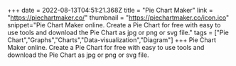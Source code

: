 +++
date = 2022-08-13T04:51:21.368Z
title = "Pie Chart Maker"
link = "https://piechartmaker.co/"
thumbnail = "https://piechartmaker.co/icon.ico"
snippet="Pie Chart Maker online. Create a Pie Chart for free with easy to use tools and download the Pie Chart as jpg or png or svg file."
tags = ["Pie Chart","Graphs","Charts","Data-visualization","Diagram"]
+++
Pie Chart Maker online. Create a Pie Chart for free with easy to use tools and download the Pie Chart as jpg or png or svg file.
